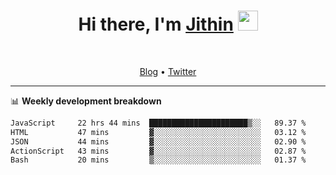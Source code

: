 <h1 align="center">Hi there, I'm <a href="https://jithset.github.io/" target="_blank">Jithin</a> <img
src="https://github.com/blackcater/blackcater/raw/main/images/Hi.gif" height="32" /></h1>

<br />

<p align="center">
  <a href="https://jithset.github.io">Blog</a> •
  <a href="https://twitter.com/jithset">Twitter</a>
</p>

---

📊 **Weekly development breakdown**

<!--START_SECTION:waka-->

```txt
JavaScript     22 hrs 44 mins  ██████████████████████▒░░   89.37 %
HTML           47 mins         ▓░░░░░░░░░░░░░░░░░░░░░░░░   03.12 %
JSON           44 mins         ▓░░░░░░░░░░░░░░░░░░░░░░░░   02.90 %
ActionScript   43 mins         ▓░░░░░░░░░░░░░░░░░░░░░░░░   02.87 %
Bash           20 mins         ▒░░░░░░░░░░░░░░░░░░░░░░░░   01.37 %
```

<!--END_SECTION:waka-->

